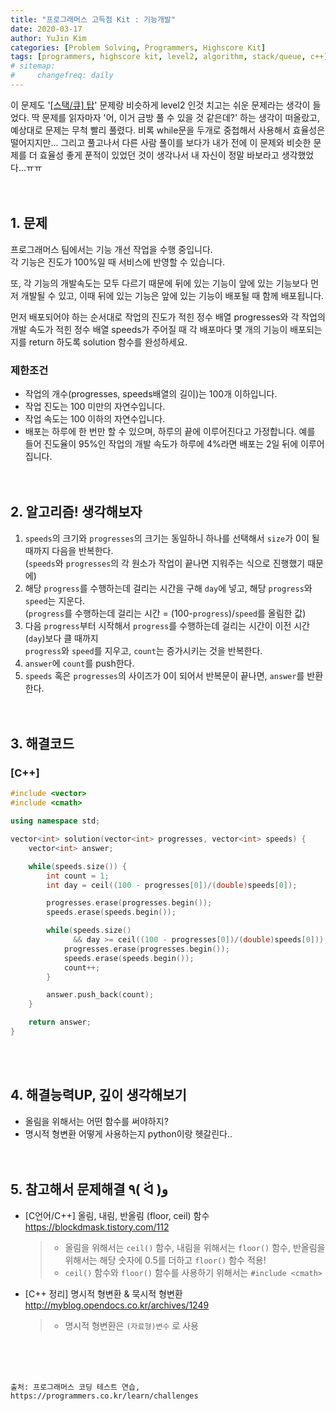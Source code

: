 ```yaml
---
title: "프로그래머스 고득점 Kit : 기능개발"
date: 2020-03-17
author: YuJin Kim
categories: [Problem Solving, Programmers, Highscore Kit]
tags: [programmers, highscore kit, level2, algorithm, stack/queue, c++]
# sitemap:
#     changefreq: daily
---
```


이 문제도 '[[스택/큐] 탑]({{site.url}}/posts/top)' 문제랑 비슷하게 level2 인것 치고는 쉬운 문제라는 생각이 들었다. 딱 문제를 읽자마자 '어, 이거 금방 풀 수 있을 것 같은데?' 하는 생각이 떠올랐고, 예상대로 문제는 무척 빨리 풀렸다. 비록 while문을 두개로 중첩해서 사용해서 효율성은 떨어지지만... 그리고 풀고나서 다른 사람 풀이를 보다가 내가 전에 이 문제와 비슷한 문제를 더 효율성 좋게 푼적이 있었던 것이 생각나서 내 자신이 정말 바보라고 생각했었다...ㅠㅠ  
<br/>
<br/>

## 1. 문제

프로그래머스 팀에서는 기능 개선 작업을 수행 중입니다.  
각 기능은 진도가 100%일 때 서비스에 반영할 수 있습니다.

또, 각 기능의 개발속도는 모두 다르기 때문에 뒤에 있는 기능이 앞에 있는 기능보다 먼저 개발될 수 있고, 이때 뒤에 있는 기능은 앞에 있는 기능이 배포될 때 함께 배포됩니다.

먼저 배포되어야 하는 순서대로 작업의 진도가 적힌 정수 배열 progresses와 각 작업의 개발 속도가 적힌 정수 배열 speeds가 주어질 때 각 배포마다 몇 개의 기능이 배포되는지를 return 하도록 solution 함수를 완성하세요.

### 제한조건

- 작업의 개수(progresses, speeds배열의 길이)는 100개 이하입니다.
- 작업 진도는 100 미만의 자연수입니다.
- 작업 속도는 100 이하의 자연수입니다.
- 배포는 하루에 한 번만 할 수 있으며, 하루의 끝에 이루어진다고 가정합니다. 예를 들어 진도율이 95%인 작업의 개발 속도가 하루에 4%라면 배포는 2일 뒤에 이루어집니다.
  <br/><br/><br/>

## 2. 알고리즘! 생각해보자

1. `speeds`의 크기와 `progresses`의 크기는 동일하니 하나를 선택해서 `size`가 0이 될 때까지 다음을 반복한다.  
   (`speeds`와 `progresses`의 각 원소가 작업이 끝나면 지워주는 식으로 진행했기 때문에)
2. 해당 `progress`를 수행하는데 걸리는 시간을 구해 `day`에 넣고, 해당 `progress`와 `speed`는 지운다.  
   (`progress`를 수행하는데 걸리는 시간 = (100-`progress`)/`speed`를 올림한 값)
3. 다음 `progress`부터 시작해서 `progress`를 수행하는데 걸리는 시간이 이전 시간(`day`)보다 클 때까지  
   `progress`와 `speed`를 지우고, `count`는 증가시키는 것을 반복한다.
4. `answer`에 `count`를 push한다.
5. `speeds` 혹은 `progresses`의 사이즈가 0이 되어서 반복문이 끝나면, `answer`를 반환한다.  
   <br/><br/>

## 3. 해결코드

### [C++]

```c++
#include <vector>
#include <cmath>

using namespace std;

vector<int> solution(vector<int> progresses, vector<int> speeds) {
    vector<int> answer;

    while(speeds.size()) {
        int count = 1;
        int day = ceil((100 - progresses[0])/(double)speeds[0]);

        progresses.erase(progresses.begin());
        speeds.erase(speeds.begin());

        while(speeds.size()
              && day >= ceil((100 - progresses[0])/(double)speeds[0])) {
            progresses.erase(progresses.begin());
            speeds.erase(speeds.begin());
            count++;
        }

        answer.push_back(count);
    }

    return answer;
}
```

<br/><br/>

## 4. 해결능력UP, 깊이 생각해보기

- 올림을 위해서는 어떤 함수를 써야하지?
- 명시적 형변환 어떻게 사용하는지 python이랑 헷갈린다..
  <br/><br/><br/>

## 5. 참고해서 문제해결 ٩( ᐛ )و

- [C언어/C++] 올림, 내림, 반올림 (floor, ceil) 함수 <https://blockdmask.tistory.com/112>
  > - 올림을 위해서는 `ceil()` 함수, 내림을 위해서는 `floor()` 함수, 반올림을 위해서는 해당 숫자에 0.5를 더하고 `floor()` 함수 적용!
  > - `ceil()` 함수와 `floor()` 함수를 사용하기 위해서는 `#include <cmath>`
- [C++ 정리] 명시적 형변환 & 묵시적 형변환 <http://myblog.opendocs.co.kr/archives/1249>
  > - 명시적 형변환은 `(자료형)변수` 로 사용

<br/><br/><br/>

```
출처: 프로그래머스 코딩 테스트 연습, https://programmers.co.kr/learn/challenges
```
